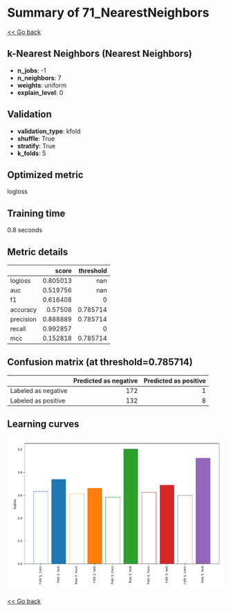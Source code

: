 # Summary of 71_NearestNeighbors

[<< Go back](../README.md)


## k-Nearest Neighbors (Nearest Neighbors)
- **n_jobs**: -1
- **n_neighbors**: 7
- **weights**: uniform
- **explain_level**: 0

## Validation
 - **validation_type**: kfold
 - **shuffle**: True
 - **stratify**: True
 - **k_folds**: 5

## Optimized metric
logloss

## Training time

0.8 seconds

## Metric details
|           |    score |   threshold |
|:----------|---------:|------------:|
| logloss   | 0.805013 |  nan        |
| auc       | 0.519756 |  nan        |
| f1        | 0.616408 |    0        |
| accuracy  | 0.57508  |    0.785714 |
| precision | 0.888889 |    0.785714 |
| recall    | 0.992857 |    0        |
| mcc       | 0.152818 |    0.785714 |


## Confusion matrix (at threshold=0.785714)
|                     |   Predicted as negative |   Predicted as positive |
|:--------------------|------------------------:|------------------------:|
| Labeled as negative |                     172 |                       1 |
| Labeled as positive |                     132 |                       8 |

## Learning curves
![Learning curves](learning_curves.png)

[<< Go back](../README.md)
